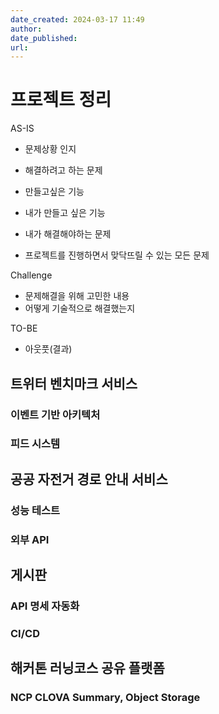 ```yaml
---
date_created: 2024-03-17 11:49
author: 
date_published: 
url:
---
```

# 프로젝트 정리

AS-IS
- 문제상황 인지
- 해결하려고 하는 문제 
- 만들고싶은 기능

- 내가 만들고 싶은 기능
- 내가 해결해야하는 문제
- 프로젝트를 진행하면서 맞닥뜨릴 수 있는 모든 문제

Challenge
- 문제해결을 위해 고민한 내용
- 어떻게 기술적으로 해결했는지

TO-BE
- 아웃풋(결과)

## 트위터 벤치마크 서비스

### 이벤트 기반 아키텍처

### 피드 시스템

## 공공 자전거 경로 안내 서비스

### 성능 테스트

### 외부 API

## 게시판

### API 명세 자동화

### CI/CD

## 해커톤 러닝코스 공유 플랫폼

### NCP CLOVA Summary, Object Storage

